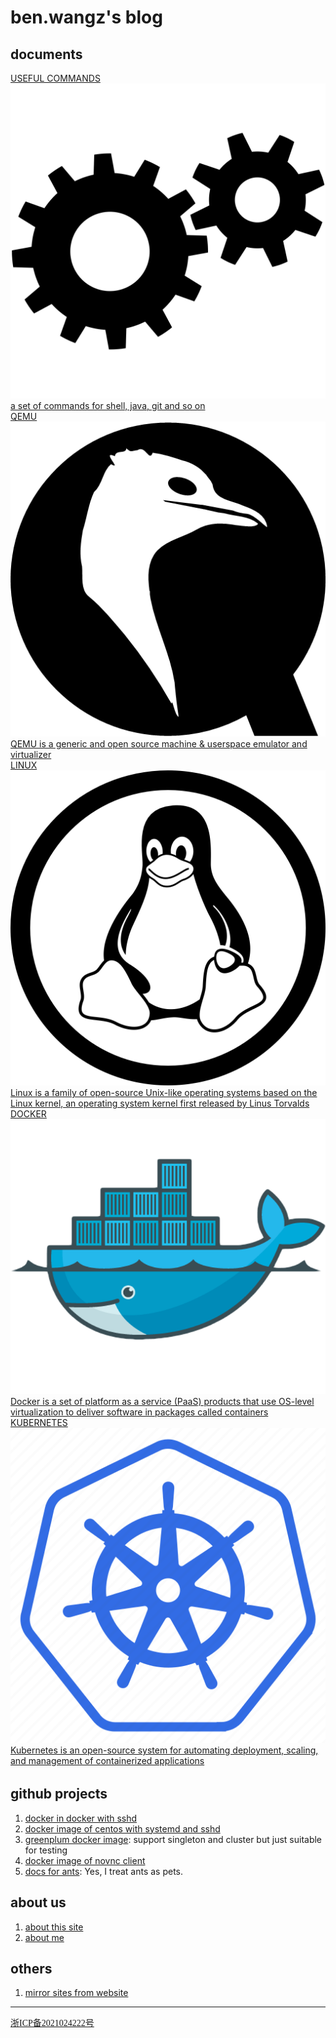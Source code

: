 # ben.wangz's blog

## documents

<div class="menu">
   <div class="menu-item">
        <a class="menu-item-title" href="/#/commands/README">USEFUL COMMANDS</a>
        <div class="menu-item-content">
            <img alt="tool-icon" class="menu-item-icon" src="html/images/tool-icon.png">
            <a class="menu-item-text" href="/#/commands/README">
                a set of commands for shell, java, git and so on
            </a>
        </div>
    </div>
    <div class="menu-item">
        <a class="menu-item-title" href="/#/qemu/README">QEMU</a>
        <div class="menu-item-content">
            <img alt="qemu-icon" class="menu-item-icon" src="html/images/qemu-icon.png">
            <a class="menu-item-text" href="/#/qemu/README">
                QEMU is a generic and open source machine & userspace emulator and virtualizer
            </a>
        </div>
    </div>
    <div class="menu-item">
        <a class="menu-item-title" href="/#/linux/README">LINUX</a>
        <div class="menu-item-content">
            <img alt="linux-icon" class="menu-item-icon" src="html/images/linux-icon.png">
            <a class="menu-item-text" href="/#/linux/README">
                Linux is a family of open-source Unix-like operating systems based on the Linux kernel, 
                    an operating system kernel first released by Linus Torvalds
            </a>
        </div>
    </div>
    <div class="menu-item">
        <a class="menu-item-title" href="/#/docker/README">DOCKER</a>
        <div class="menu-item-content">
            <img alt="docker-icon" class="menu-item-icon" src="html/images/docker-icon.png">
            <a class="menu-item-text" href="/#/docker/README">
                Docker is a set of platform as a service (PaaS) products 
                    that use OS-level virtualization to deliver software in packages called containers
            </a>
        </div>
    </div>
    <div class="menu-item">
        <a class="menu-item-title" href="/#/kubernetes/README">KUBERNETES</a>
        <div class="menu-item-content">
            <img alt="kubernetes-icon" class="menu-item-icon" src="html/images/k8s-icon.png">
            <a class="menu-item-text" href="/#/kubernetes/README">
                Kubernetes is an open-source system for automating deployment, 
                    scaling, and management of containerized applications
            </a>
        </div>
    </div>
    <div style="width: 100%; height: 32px; float:left; margin-left: 0;"></div>
</div>

## github projects

1. [docker in docker with sshd](https://github.com/ben-wangz/docker-dind-sshd)
2. [docker image of centos with systemd and sshd](https://github.com/ben-wangz/docker-systemd)
3. [greenplum docker image](https://github.com/ben-wangz/greenplum-docker):
   support singleton and cluster but just suitable for testing
4. [docker image of novnc client](https://github.com/ben-wangz/docker-novnc)
5. [docs for ants](https://github.com/ben-wangz/ant-doc): Yes, I treat ants as pets.

## about us

1. [about this site](about_site.md)
2. [about me](about-me/ben.wangz.md)

## others

1. [mirror sites from website](mirror.sites.from.website.md)

---

<div style="width: 100%; float: left; margin-left: 0; margin-top: 0">
    <a style="font-family: SimSun, serif" href="https://beian.miit.gov.cn/">浙ICP备2021024222号</a>
</div>
